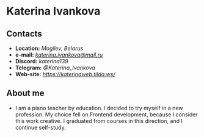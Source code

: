 # Katerina Ivankova #

## Contacts ##
* **Location:** *Mogilev, Belarus*
* **e-mail:** *katerina.ivankova@mail.ru*
* **Discord:** *katerina139*
* **Telegram:** *@Katerina_Ivankova*
* **Web-site:** *https://katerinaweb.tilda.ws/*

## About me ##
* I am a piano teacher by education. I decided to try myself in a new profession. My choice fell on Frontend development, because I consider this work creative. I graduated from courses in this direction, and I continue self-study.